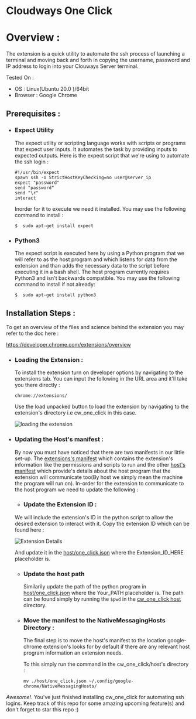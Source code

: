 # Cloudways One Click

# Overview :

The extension is a quick utility to automate the ssh process of launching a terminal and moving back and forth in copying the username, password and IP address to login into your Clouways Server terminal.

Tested On :

* OS : Linux(Ubuntu 20.0 )/64bit
* Browser : Google Chrome 

## Prerequisites :

* ### Expect Utility 
    
    The expect utility or scripting language works with scripts or programs that expect user inputs. It automates the task by providing inputs to expected outputs. Here is the expect script that we're using to automate the ssh login : 

    ```console
    #!/usr/bin/expect
    spawn ssh -o StrictHostKeyChecking=no user@server_ip
    expect "password"
    send "password"
    send "\r"
    interact
    ```
    Inorder for it to execute we need it installed. You may use the following command to install :
    ```console
    $  sudo apt-get install expect
    ```
* ### Python3

    The expect script is executed here by using a Python program that we will refer to as the host program and which listens for data from the extension and than adds the necessary data to the script before executing it in a bash shell. The host program currently requires Python3 and isn't backwards compatible. You may use the following command to install if not already:
    ```console  
    $  sudo apt-get install python3
    ```
## Installation Steps :

To get an overview of the files and science behind the extension you may refer to the doc here : 

https://developer.chrome.com/extensions/overview

* ### Loading the Extension : 

    To install the extension turn on developer options by navigating to the extensions tab. You can input the following in the URL area and it'll take you there directly : 
    ```console  
    chrome://extensions/
    ``` 
    Use the load unpacked button to load the extension by navigating to the extension's directory i.e cw_one_click in this case.

    ![loading the extension](https://i.ibb.co/PTPbJD2/2020-11-22-08-48.png)


* ### Updating the Host's manifest : 

    By now you must have noticed that there are two manifests in our little set-up. The [extensions's manifest](https://github.com/mhumair/cw_one_click/blob/master/manifest.json) which contains the extension's information like the permissions and scripts to run and the other [host's manifest](https://github.com/mhumair/cw_one_click/blob/master/host/one_click.json) which provide's details about the host program that the extension will communicate too(By host we simply mean the machine the program will run on). In-order for the extension to communicate to the host program we need to update the following : 

    * ### Update the Extension ID :

    We will include the extension's ID in the python script to allow the desired extension to interact with it. Copy the extension ID which can be found here : 

    ![Extension Details](https://i.ibb.co/fGD1Lhb/2020-11-22-02-12.png)

    And update it in the [host/one_click.json](https://github.com/mhumair/cw_one_click/blob/master/host/one_click.json) where the Extension_ID_HERE placeholder is.

    * ### Update the host path

        Similarily update the path of the python program in [host/one_click.json](https://github.com/mhumair/cw_one_click/blob/master/host/one_click.json) where the Your_PATH placeholder is. The path can be found simply by running the `$pwd` in the [cw_one_click host](https://github.com/mhumair/cw_one_click/tree/master/host) directory.  

    * ### Move the manifest to the NativeMessagingHosts Directory :

        The final step is to move the host's manifest to the location google-chrome extension's looks for by default if there are any relevant host program information an extension needs.

        To this simply run the command in the cw_one_click/host's directory :
        ```console
        mv ./host/one_click.json ~/.config/google-chrome/NativeMessagingHosts/
        ```

*Awesome!*. You've just finished installing cw_one_click for automating ssh logins. Keep track of this repo for some amazing upcoming feature(s) and don't forget to star this repo :) 
